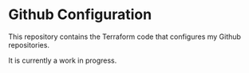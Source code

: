 # Github Configuration

This repository contains the Terraform code that configures my Github repositories.

It is currently a work in progress.

